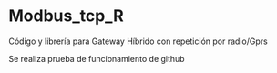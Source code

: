 # Modbus_tcp_R
Código y librería para Gateway Híbrido con repetición por radio/Gprs

Se realiza prueba de funcionamiento de github
